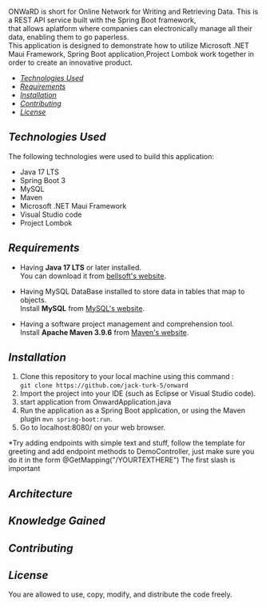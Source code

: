 
ONWaRD is short for Online Network for Writing and Retrieving Data. This is a REST API service built with the Spring Boot framework, <br>
that allows aplatform where companies can electronically manage all their data, enabling them to go paperless. <br/>
This application is designed to demonstrate how to utilize Microsoft .NET Maui Framework, Spring Boot application,Project Lombok work together  in order to create an innovative product. <br/>

  * [_Technologies Used_](#technologies-used)
  * [_Requirements_](#requirements)
  * [_Installation_](#installation)
  * [_Contributing_](#contributing)
  * [_License_](#license)

## _Technologies Used_

The following technologies were used to build this application: <br/>
+ Java 17 LTS  <br/>
+ Spring Boot 3 <br/>
+ MySQL <br/>
+ Maven <br/>
+ Microsoft .NET Maui Framework <br/>
+ Visual Studio code <br/>
+ Project Lombok <br/>
## _Requirements_

* Having **Java 17 LTS** or later installed. <br>
  You can download it
  from [bellsoft's website](https://bell-sw.com/pages/downloads/#jdk-17-lts).


* Having MySQL DataBase installed to store data in tables that map to objects. <br>
  Install **MySQL** from [MySQL's website](https://dev.mysql.com/downloads/mysql/).


* Having a software project management and comprehension tool. <br>
  Install **Apache Maven 3.9.6** from [Maven's website](https://maven.apache.org/download.cgi).

## _Installation_

1. Clone this repository to your local machine using this
   command : <br/> `git clone https://github.com/jack-turk-5/onward`
2. Import the project into your IDE (such as Eclipse or Visual Studio code).
3. start application from OnwardApplication.java
4. Run the application as a Spring Boot application, or using the Maven plugin `mvn spring-boot:run`.
5. Go to localhost:8080/ on your web browser.


*Try adding endpoints with simple text and stuff, 
follow the template for greeting and add endpoint methods to DemoController,
just make sure you do it in the form @GetMapping("/YOURTEXTHERE")
The first slash is important

## _Architecture_



## _Knowledge Gained_




## _Contributing_



## _License_

You are allowed to use, copy, modify, and distribute the code freely.
